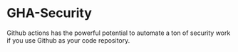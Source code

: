 # GHA-Security
Github actions has the powerful potential to automate a ton of security work if you use Github as your code repository. 
